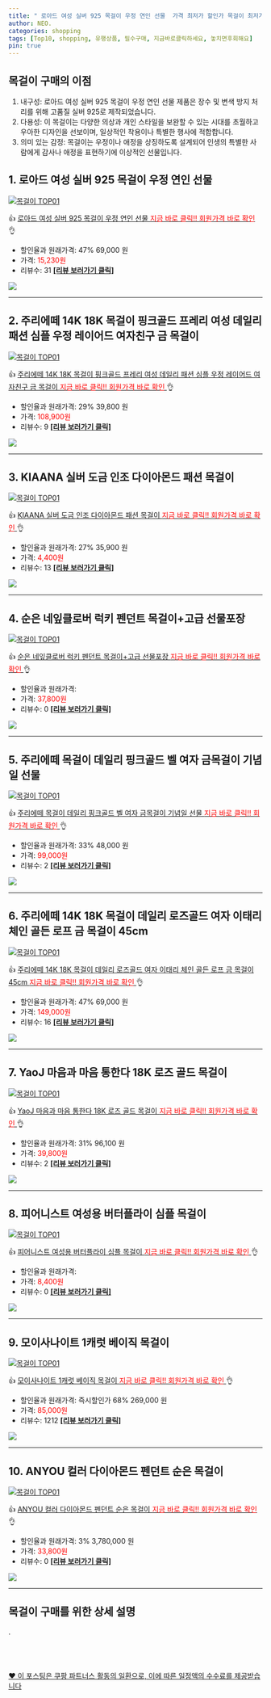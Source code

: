 ```yaml
---
title: " 로아드 여성 실버 925 목걸이 우정 연인 선물  가격 최저가 할인가 목걸이 최저가 추천 제품 비교"
author: NEO.
categories: shopping
tags: [Top10, shopping, 유행상품, 필수구매, 지금바로클릭하세요, 놓치면후회해요]
pin: true
---
```

## 목걸이 구매의 이점
1. 내구성: 로아드 여성 실버 925 목걸이 우정 연인 선물 제품은 장수 및 변색 방지 처리를 위해 고품질 실버 925로 제작되었습니다.
2. 다용성: 이 목걸이는 다양한 의상과 개인 스타일을 보완할 수 있는 시대를 초월하고 우아한 디자인을 선보이며, 일상적인 착용이나 특별한 행사에 적합합니다.
3. 의미 있는 감정: 목걸이는 우정이나 애정을 상징하도록 설계되어 인생의 특별한 사람에게 감사나 애정을 표현하기에 이상적인 선물입니다.

   

## 1.  로아드 여성 실버 925 목걸이 우정 연인 선물 

[![목걸이 TOP01](https://thumbnail8.coupangcdn.com/thumbnails/remote/490x490ex/image/vendor_inventory/da9c/1f2d3ebdce1c2cc12a4d49e1afe2cfdc842caaf9aeba8990a83a9b051a4d.jpg)](https://link.coupang.com/re/AFFSDP?lptag=AF3617701&subid=GithubCoopas&pageKey=7850516977&traceid=V0-153&itemId=21396238809&vendorItemId=88452900854)


👍 [ 로아드 여성 실버 925 목걸이 우정 연인 선물  <font color=red> 지금 바로 클릭!! 회원가격 바로 확인 </font> ](https://link.coupang.com/re/AFFSDP?lptag=AF3617701&subid=GithubCoopas&pageKey=7850516977&traceid=V0-153&itemId=21396238809&vendorItemId=88452900854) 👌 


- 할인율과 원래가격: 47%  69,000   원
- 가격: <span style='color:red'>15,230원</span>
- 리뷰수: 31  [**[리뷰 보러가기 클릭]**](https://link.coupang.com/re/AFFSDP?lptag=AF3617701&subid=GithubCoopas&pageKey=7850516977&traceid=V0-153&itemId=21396238809&vendorItemId=88452900854)

[![](/discount_price.png)](https://link.coupang.com/re/AFFSDP?lptag=AF3617701&subid=GithubCoopas&pageKey=7850516977&traceid=V0-153&itemId=21396238809&vendorItemId=88452900854)

---


   

## 2.  주리에떼 14K 18K 목걸이 핑크골드 프레리 여성 데일리 패션 심플 우정 레이어드 여자친구 금 목걸이 

[![목걸이 TOP01](https://thumbnail10.coupangcdn.com/thumbnails/remote/490x490ex/image/vendor_inventory/c229/377d17ab1338b475b64e291c4fa3f6455d688b0a2b11f9302a4de4bbead5.jpg)](https://link.coupang.com/re/AFFSDP?lptag=AF3617701&subid=GithubCoopas&pageKey=7590177475&traceid=V0-153&itemId=20055232505&vendorItemId=87256528318)


👍 [ 주리에떼 14K 18K 목걸이 핑크골드 프레리 여성 데일리 패션 심플 우정 레이어드 여자친구 금 목걸이  <font color=red> 지금 바로 클릭!! 회원가격 바로 확인 </font> ](https://link.coupang.com/re/AFFSDP?lptag=AF3617701&subid=GithubCoopas&pageKey=7590177475&traceid=V0-153&itemId=20055232505&vendorItemId=87256528318) 👌 


- 할인율과 원래가격: 29%  39,800   원
- 가격: <span style='color:red'>108,900원</span>
- 리뷰수: 9  [**[리뷰 보러가기 클릭]**](https://link.coupang.com/re/AFFSDP?lptag=AF3617701&subid=GithubCoopas&pageKey=7590177475&traceid=V0-153&itemId=20055232505&vendorItemId=87256528318)

[![](/discount_price.png)](https://link.coupang.com/re/AFFSDP?lptag=AF3617701&subid=GithubCoopas&pageKey=7590177475&traceid=V0-153&itemId=20055232505&vendorItemId=87256528318)

---


   

## 3.  KIAANA 실버 도금 인조 다이아몬드 패션 목걸이 

[![목걸이 TOP01](https://thumbnail8.coupangcdn.com/thumbnails/remote/490x490ex/image/vendor_inventory/6e12/4423e1817012edf7bf66eb8c9dfbd8d0082afcb9ffff2a7e7101a7cc38cf.JPG)](https://link.coupang.com/re/AFFSDP?lptag=AF3617701&subid=GithubCoopas&pageKey=7615004284&traceid=V0-153&itemId=20176509171&vendorItemId=87268392217)


👍 [ KIAANA 실버 도금 인조 다이아몬드 패션 목걸이  <font color=red> 지금 바로 클릭!! 회원가격 바로 확인 </font> ](https://link.coupang.com/re/AFFSDP?lptag=AF3617701&subid=GithubCoopas&pageKey=7615004284&traceid=V0-153&itemId=20176509171&vendorItemId=87268392217) 👌 


- 할인율과 원래가격: 27%  35,900   원
- 가격: <span style='color:red'>4,400원</span>
- 리뷰수: 13  [**[리뷰 보러가기 클릭]**](https://link.coupang.com/re/AFFSDP?lptag=AF3617701&subid=GithubCoopas&pageKey=7615004284&traceid=V0-153&itemId=20176509171&vendorItemId=87268392217)

[![](/discount_price.png)](https://link.coupang.com/re/AFFSDP?lptag=AF3617701&subid=GithubCoopas&pageKey=7615004284&traceid=V0-153&itemId=20176509171&vendorItemId=87268392217)

---


   

## 4.  순은 네잎클로버 럭키 펜던트 목걸이+고급 선물포장 

[![목걸이 TOP01](https://thumbnail6.coupangcdn.com/thumbnails/remote/490x490ex/image/vendor_inventory/49b8/3076185b2364a56314fc37c3d6bace44b98bddf78ccadde440596b7b33cc.jpg)](https://link.coupang.com/re/AFFSDP?lptag=AF3617701&subid=GithubCoopas&pageKey=7540671942&traceid=V0-153&itemId=19822457513&vendorItemId=88518924662)


👍 [ 순은 네잎클로버 럭키 펜던트 목걸이+고급 선물포장  <font color=red> 지금 바로 클릭!! 회원가격 바로 확인 </font> ](https://link.coupang.com/re/AFFSDP?lptag=AF3617701&subid=GithubCoopas&pageKey=7540671942&traceid=V0-153&itemId=19822457513&vendorItemId=88518924662) 👌 


- 할인율과 원래가격: 
- 가격: <span style='color:red'>37,800원</span>
- 리뷰수: 0  [**[리뷰 보러가기 클릭]**](https://link.coupang.com/re/AFFSDP?lptag=AF3617701&subid=GithubCoopas&pageKey=7540671942&traceid=V0-153&itemId=19822457513&vendorItemId=88518924662)

[![](/discount_price.png)](https://link.coupang.com/re/AFFSDP?lptag=AF3617701&subid=GithubCoopas&pageKey=7540671942&traceid=V0-153&itemId=19822457513&vendorItemId=88518924662)

---


   

## 5.  주리에떼 목걸이 데일리 핑크골드 벨 여자 금목걸이 기념일 선물 

[![목걸이 TOP01](https://thumbnail9.coupangcdn.com/thumbnails/remote/490x490ex/image/vendor_inventory/1cb2/022326f1aef055d81131704c7fb0be235765ff8eef57e14081b21a020f83.jpg)](https://link.coupang.com/re/AFFSDP?lptag=AF3617701&subid=GithubCoopas&pageKey=7101718197&traceid=V0-153&itemId=17728946461&vendorItemId=84893692705)


👍 [ 주리에떼 목걸이 데일리 핑크골드 벨 여자 금목걸이 기념일 선물  <font color=red> 지금 바로 클릭!! 회원가격 바로 확인 </font> ](https://link.coupang.com/re/AFFSDP?lptag=AF3617701&subid=GithubCoopas&pageKey=7101718197&traceid=V0-153&itemId=17728946461&vendorItemId=84893692705) 👌 


- 할인율과 원래가격: 33%  48,000   원
- 가격: <span style='color:red'>99,000원</span>
- 리뷰수: 2  [**[리뷰 보러가기 클릭]**](https://link.coupang.com/re/AFFSDP?lptag=AF3617701&subid=GithubCoopas&pageKey=7101718197&traceid=V0-153&itemId=17728946461&vendorItemId=84893692705)

[![](/discount_price.png)](https://link.coupang.com/re/AFFSDP?lptag=AF3617701&subid=GithubCoopas&pageKey=7101718197&traceid=V0-153&itemId=17728946461&vendorItemId=84893692705)

---


   

## 6.  주리에떼 14K 18K 목걸이 데일리 로즈골드 여자 이태리 체인 골든 로프 금 목걸이 45cm 

[![목걸이 TOP01](https://thumbnail8.coupangcdn.com/thumbnails/remote/490x490ex/image/vendor_inventory/3804/27734ababe05f10d8205eb185165be2fff677afab437f996a83194b561c9.jpg)](https://link.coupang.com/re/AFFSDP?lptag=AF3617701&subid=GithubCoopas&pageKey=7802074653&traceid=V0-153&itemId=21132925045&vendorItemId=88255357063)


👍 [ 주리에떼 14K 18K 목걸이 데일리 로즈골드 여자 이태리 체인 골든 로프 금 목걸이 45cm  <font color=red> 지금 바로 클릭!! 회원가격 바로 확인 </font> ](https://link.coupang.com/re/AFFSDP?lptag=AF3617701&subid=GithubCoopas&pageKey=7802074653&traceid=V0-153&itemId=21132925045&vendorItemId=88255357063) 👌 


- 할인율과 원래가격: 47%  69,000   원
- 가격: <span style='color:red'>149,000원</span>
- 리뷰수: 16  [**[리뷰 보러가기 클릭]**](https://link.coupang.com/re/AFFSDP?lptag=AF3617701&subid=GithubCoopas&pageKey=7802074653&traceid=V0-153&itemId=21132925045&vendorItemId=88255357063)

[![](/discount_price.png)](https://link.coupang.com/re/AFFSDP?lptag=AF3617701&subid=GithubCoopas&pageKey=7802074653&traceid=V0-153&itemId=21132925045&vendorItemId=88255357063)

---


   

## 7.  YaoJ 마음과 마음 통한다 18K 로즈 골드 목걸이 

[![목걸이 TOP01](https://thumbnail8.coupangcdn.com/thumbnails/remote/490x490ex/image/vendor_inventory/eb77/ad37cce5b8041c3fc9320e169b78189efc38244df36c8d58bd0f1d6dfa32.jpg)](https://link.coupang.com/re/AFFSDP?lptag=AF3617701&subid=GithubCoopas&pageKey=7602609904&traceid=V0-153&itemId=20115230528&vendorItemId=87209899760)


👍 [ YaoJ 마음과 마음 통한다 18K 로즈 골드 목걸이  <font color=red> 지금 바로 클릭!! 회원가격 바로 확인 </font> ](https://link.coupang.com/re/AFFSDP?lptag=AF3617701&subid=GithubCoopas&pageKey=7602609904&traceid=V0-153&itemId=20115230528&vendorItemId=87209899760) 👌 


- 할인율과 원래가격: 31%  96,100   원
- 가격: <span style='color:red'>39,800원</span>
- 리뷰수: 2  [**[리뷰 보러가기 클릭]**](https://link.coupang.com/re/AFFSDP?lptag=AF3617701&subid=GithubCoopas&pageKey=7602609904&traceid=V0-153&itemId=20115230528&vendorItemId=87209899760)

[![](/discount_price.png)](https://link.coupang.com/re/AFFSDP?lptag=AF3617701&subid=GithubCoopas&pageKey=7602609904&traceid=V0-153&itemId=20115230528&vendorItemId=87209899760)

---


   

## 8.  피어니스트 여성용 버터플라이 심플 목걸이 

[![목걸이 TOP01](https://thumbnail7.coupangcdn.com/thumbnails/remote/490x490ex/image/rs_quotation_api/cwulxyjj/e44ff52a955243ebb59e0efc663ca76e.jpg)](https://link.coupang.com/re/AFFSDP?lptag=AF3617701&subid=GithubCoopas&pageKey=7788539784&traceid=V0-153&itemId=21066221150&vendorItemId=88128494403)


👍 [ 피어니스트 여성용 버터플라이 심플 목걸이  <font color=red> 지금 바로 클릭!! 회원가격 바로 확인 </font> ](https://link.coupang.com/re/AFFSDP?lptag=AF3617701&subid=GithubCoopas&pageKey=7788539784&traceid=V0-153&itemId=21066221150&vendorItemId=88128494403) 👌 


- 할인율과 원래가격: 
- 가격: <span style='color:red'>8,400원</span>
- 리뷰수: 0  [**[리뷰 보러가기 클릭]**](https://link.coupang.com/re/AFFSDP?lptag=AF3617701&subid=GithubCoopas&pageKey=7788539784&traceid=V0-153&itemId=21066221150&vendorItemId=88128494403)

[![](/discount_price.png)](https://link.coupang.com/re/AFFSDP?lptag=AF3617701&subid=GithubCoopas&pageKey=7788539784&traceid=V0-153&itemId=21066221150&vendorItemId=88128494403)

---


   

## 9.  모이사나이트 1캐럿 베이직 목걸이 

[![목걸이 TOP01](https://thumbnail10.coupangcdn.com/thumbnails/remote/490x490ex/image/vendor_inventory/d6ee/a5b1eb04769ec81b8de7950599e27b22aadbef533479503ec6ac309c6ca5.jpg)](https://link.coupang.com/re/AFFSDP?lptag=AF3617701&subid=GithubCoopas&pageKey=6236489638&traceid=V0-153&itemId=12562590458&vendorItemId=82798979291)


👍 [ 모이사나이트 1캐럿 베이직 목걸이  <font color=red> 지금 바로 클릭!! 회원가격 바로 확인 </font> ](https://link.coupang.com/re/AFFSDP?lptag=AF3617701&subid=GithubCoopas&pageKey=6236489638&traceid=V0-153&itemId=12562590458&vendorItemId=82798979291) 👌 


- 할인율과 원래가격: 즉시할인가 68%  269,000   원
- 가격: <span style='color:red'>85,000원</span>
- 리뷰수: 1212  [**[리뷰 보러가기 클릭]**](https://link.coupang.com/re/AFFSDP?lptag=AF3617701&subid=GithubCoopas&pageKey=6236489638&traceid=V0-153&itemId=12562590458&vendorItemId=82798979291)

[![](/discount_price.png)](https://link.coupang.com/re/AFFSDP?lptag=AF3617701&subid=GithubCoopas&pageKey=6236489638&traceid=V0-153&itemId=12562590458&vendorItemId=82798979291)

---


   

## 10.  ANYOU 컬러 다이아몬드 펜던트 순은 목걸이 

[![목걸이 TOP01](https://thumbnail7.coupangcdn.com/thumbnails/remote/490x490ex/image/vendor_inventory/1b6d/a57fd32bdcaed5dc230070a6099fc3b8b78026e8bb349d79a47dab543bc4.jpg)](https://link.coupang.com/re/AFFSDP?lptag=AF3617701&subid=GithubCoopas&pageKey=7540707441&traceid=V0-153&itemId=19822630057&vendorItemId=87719577954)


👍 [ ANYOU 컬러 다이아몬드 펜던트 순은 목걸이  <font color=red> 지금 바로 클릭!! 회원가격 바로 확인 </font> ](https://link.coupang.com/re/AFFSDP?lptag=AF3617701&subid=GithubCoopas&pageKey=7540707441&traceid=V0-153&itemId=19822630057&vendorItemId=87719577954) 👌 


- 할인율과 원래가격: 3%  3,780,000   원
- 가격: <span style='color:red'>33,800원</span>
- 리뷰수: 0  [**[리뷰 보러가기 클릭]**](https://link.coupang.com/re/AFFSDP?lptag=AF3617701&subid=GithubCoopas&pageKey=7540707441&traceid=V0-153&itemId=19822630057&vendorItemId=87719577954)

[![](/discount_price.png)](https://link.coupang.com/re/AFFSDP?lptag=AF3617701&subid=GithubCoopas&pageKey=7540707441&traceid=V0-153&itemId=19822630057&vendorItemId=87719577954)

---
## 목걸이 구매를 위한 상세 설명
.<br><br><br><br><br> [ ❤  이 포스팅은 쿠팡 파트너스 활동의 일환으로, 이에 따른 일정액의 수수료를 제공받습니다](https://link.coupang.com/a/bcEFyh)